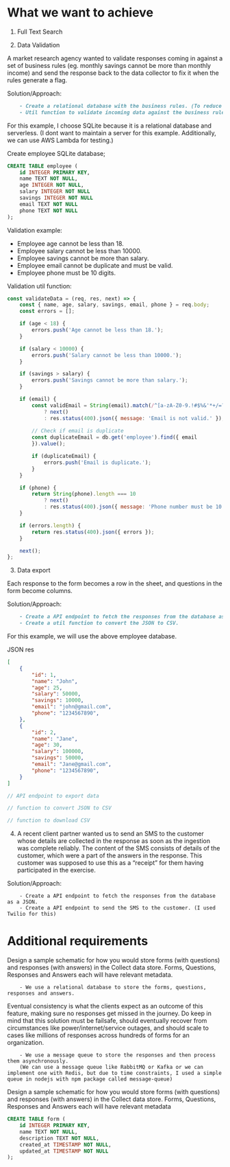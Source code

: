 # What we want to achieve

1. Full Text Search

<!-- Clients wanted to search for slangs (in local language) for an answer to a text question on the basis of cities (which was the answer to a different MCQ question)
```
Solution/Approach:
    - Implement Full Text Search (FTS) with Redis.
    (Note: Why redis?
        - Redis is a key-value store, which is in-memory. So, it is faster than a database.
        - Redis is a NoSQL database, which is more flexible than a SQL database.
        - Redis is a single-threaded database, which is more efficient than a multi-threaded database.)
    - Use the FTS to search for the slangs in the local language.
    - Use the FTS to search for the cities.
```

Example:

Table: cities

| city_id | city_name |
|---------|-----------|
| 1       | Delhi     |
| 2       | Nagpur    |
| 3       | Raipur    |


Table: slangs

| slang_id | slang_name | city_id |
|----------|------------|---------|
| 1        | Dilli      | 1       |
| 2        | pasand     | 2       |
| 3        | bhat       | 3       | -->


2. Data Validation

A market research agency wanted to validate responses coming in against a set of business rules (eg. monthly savings cannot be more than monthly income) and send the response back to the data collector to fix it when the rules generate a flag.

Solution/Approach:
```md
    - Create a relational database with the business rules. (To reduce the overhead of maintaining the rules in the code.)
    - Util function to validate incoming data against the business rules.
```

For this example, I choose SQLite because it is a relational database and serverless. (I dont want to maintain a server for this example. Additionally, we can use AWS Lambda for testing.)

Create employee SQLite database;
```SQL
CREATE TABLE employee (
    id INTEGER PRIMARY KEY,
    name TEXT NOT NULL,
    age INTEGER NOT NULL,
    salary INTEGER NOT NULL
    savings INTEGER NOT NULL
    email TEXT NOT NULL
    phone TEXT NOT NULL
);
```

Validation example:
- Employee age cannot be less than 18.
- Employee salary cannot be less than 10000.
- Employee savings cannot be more than salary.
- Employee email cannot be duplicate and must be valid.
- Employee phone must be 10 digits.

Validation util function:
```js
const validateData = (req, res, next) => {
    const { name, age, salary, savings, email, phone } = req.body;
    const errors = [];

    if (age < 18) {
        errors.push('Age cannot be less than 18.');
    }

    if (salary < 10000) {
        errors.push('Salary cannot be less than 10000.');
    }

    if (savings > salary) {
        errors.push('Savings cannot be more than salary.');
    }

    if (email) {
        const validEmail = String(email).match(/^[a-zA-Z0-9.!#$%&'*+/=?^_`{|}~-]+@[a-zA-Z0-9-]+(?:\.[a-zA-Z0-9-]+)*$/)
            ? next()
            : res.status(400).json({ message: 'Email is not valid.' });
        
        // Check if email is duplicate
        const duplicateEmail = db.get('employee').find({ email
        }).value();

        if (duplicateEmail) {
            errors.push('Email is duplicate.');
        }
    }

    if (phone) {
        return String(phone).length === 10
            ? next()
            : res.status(400).json({ message: 'Phone number must be 10 digits.' });
    }

    if (errors.length) {
        return res.status(400).json({ errors });
    }

    next();
};
```

3. Data export

Each response to the form becomes a row in the sheet, and questions in the form become columns.

Solution/Approach:
```md
    - Create a API endpoint to fetch the responses from the database as a JSON.
    - Create a util function to convert the JSON to CSV.
```

For this example, we will use the above employee database.

JSON res
```JSON
[
    {
        "id": 1,
        "name": "John",
        "age": 25,
        "salary": 50000,
        "savings": 10000,
        "email": "john@gmail.com",
        "phone": "1234567890",
    },
    {
        "id": 2,
        "name": "Jane",
        "age": 30,
        "salary": 100000,
        "savings": 50000,
        "email": "Jane@gmail.com",
        "phone": "1234567890",
    }
]
```

```js
// API endpoint to export data

// function to convert JSON to CSV

// function to download CSV
```

4. A recent client partner wanted us to send an SMS to the customer whose details are collected in the response as soon as the ingestion was complete reliably. The content of the SMS consists of details of the customer, which were a part of the answers in the response. This customer was supposed to use this as a “receipt” for them having participated in the exercise.

Solution/Approach:
```
    - Create a API endpoint to fetch the responses from the database as a JSON.
    - Create a API endpoint to send the SMS to the customer. (I used Twilio for this)
```

# Additional requirements
Design a sample schematic for how you would store forms (with questions) and responses (with answers) in the Collect data store. Forms, Questions, Responses and Answers each will have relevant metadata.
```
    - We use a relational database to store the forms, questions, responses and answers.
```

Eventual consistency is what the clients expect as an outcome of this feature, making sure no responses get missed in the journey. Do keep in mind that this solution must be failsafe, should eventually recover from circumstances like power/internet/service outages, and should scale to cases like millions of responses across hundreds of forms for an organization.
```
    - We use a message queue to store the responses and then process them asynchronously.
    (We can use a message queue like RabbitMQ or Kafka or we can implement one with Redis, but due to time constraints, I used a simple queue in nodejs with npm package called message-queue)
```

Design a sample schematic for how you would store forms (with questions) and responses (with answers) in the Collect data store. Forms, Questions, Responses and Answers each will have relevant metadata

```SQL
CREATE TABLE form (
    id INTEGER PRIMARY KEY,
    name TEXT NOT NULL,
    description TEXT NOT NULL,
    created_at TIMESTAMP NOT NULL,
    updated_at TIMESTAMP NOT NULL
);
